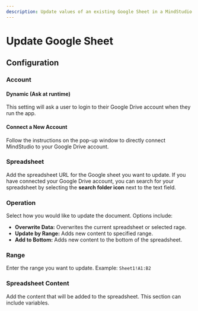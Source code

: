 ```yaml
---
description: Update values of an existing Google Sheet in a MindStudio workflow
---
```


# Update Google Sheet

## Configuration

### Account&#x20;

#### Dynamic (Ask at runtime)

This setting will ask a user to login to their Google Drive account when they run the app.

#### Connect a New Account

Follow the instructions on the pop-up window to directly connect MindStudio to your Google Drive account.&#x20;

### Spreadsheet&#x20;

Add the spreadsheet URL for the Google sheet you want to update. If you have connected your Google Drive account, you can search for your spreadsheet by selecting the **search folder icon** next to the text field.&#x20;

### Operation

Select how you would like to update the document. Options include:

* **Overwrite Data:** Overwrites the current spreadsheet or selected rage.
* **Update by Range:** Adds new content to specified range.&#x20;
* **Add to Bottom:** Adds new content to the bottom of the spreadsheet.

### Range

Enter the range you want to update. Example: `Sheet1!A1:B2`

### **Spreadsheet Content**&#x20;

Add the content that will be added to the spreadsheet. This section can include variables.
